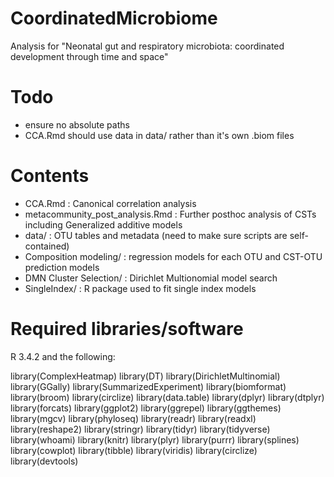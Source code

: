# CoordinatedMicrobiome
Analysis for "Neonatal gut and respiratory microbiota: coordinated development through time and space"

# Todo

  - ensure no absolute paths
  - CCA.Rmd should use data in data/ rather than it's own .biom files

# Contents

  - CCA.Rmd : Canonical correlation analysis
  - metacommunity_post_analysis.Rmd : Further posthoc analysis of CSTs including Generalized additive models
  - data/ : OTU tables and metadata (need to make sure scripts are self-contained)
  - Composition modeling/ : regression models for each OTU and CST-OTU prediction models
  - DMN Cluster Selection/ : Dirichlet Multionomial model search
  - SingleIndex/ : R package used to fit single index models

# Required libraries/software

R 3.4.2 and the following:

  library(ComplexHeatmap)
  library(DT)
  library(DirichletMultinomial)
  library(GGally)
  library(SummarizedExperiment)
  library(biomformat)
  library(broom)
  library(circlize)
  library(data.table)
  library(dplyr)
  library(dtplyr)
  library(forcats)
  library(ggplot2)
  library(ggrepel)
  library(ggthemes)
  library(mgcv)
  library(phyloseq)
  library(readr)
  library(readxl)
  library(reshape2)
  library(stringr)
  library(tidyr)
  library(tidyverse)
  library(whoami)
  library(knitr)
  library(plyr)
  library(purrr)
  library(splines)
  library(cowplot)
  library(tibble)
  library(viridis)
  library(circlize)
  library(devtools)